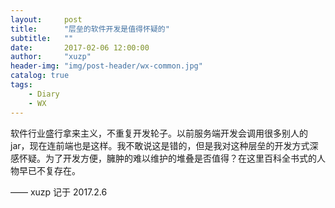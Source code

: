 ```yaml
---
layout:     post
title:      "层垒的软件开发是值得怀疑的"
subtitle:   ""
date:       2017-02-06 12:00:00
author:     "xuzp"
header-img: "img/post-header/wx-common.jpg"
catalog: true
tags:
    - Diary
    - WX
---
```


软件行业盛行拿来主义，不重复开发轮子。以前服务端开发会调用很多别人的jar，现在连前端也是这样。我不敢说这是错的，但是我对这种层垒的开发方式深感怀疑。为了开发方便，臃肿的难以维护的堆叠是否值得？在这里百科全书式的人物早已不复存在。


—— xuzp 记于 2017.2.6
